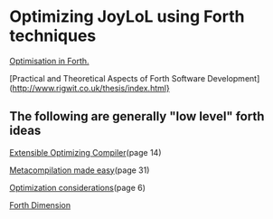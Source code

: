 # Optimizing JoyLoL using Forth techniques

[Optimisation in 
Forth.](http://home.hccnet.nl/a.w.m.van.der.horst/forthlecture5.html)

[Practical and Theoretical Aspects of Forth Software 
Development](http://www.rigwit.co.uk/thesis/index.html}

## The following are generally "low level" forth ideas

[Extensible Optimizing 
Compiler](http://www.forth.org/fd/FD-V12N2.pdf)(page 14)

[Metacompilation made easy](http://www.forth.org/fd/FD-V12N6.pdf)(page 
31)

[Optimization considerations](http://www.forth.org/fd/FD-V14N5.pdf)(page 6)

[Forth Dimension](http://www.forth.org/fd/)
